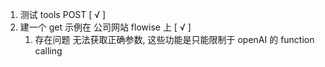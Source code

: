 1. 测试 tools POST  [ √ ]
2. 建一个 get 示例在 公司网站 flowise  上 [ √ ]
	1. 存在问题 无法获取正确参数, 这些功能是只能限制于 openAI 的 function calling